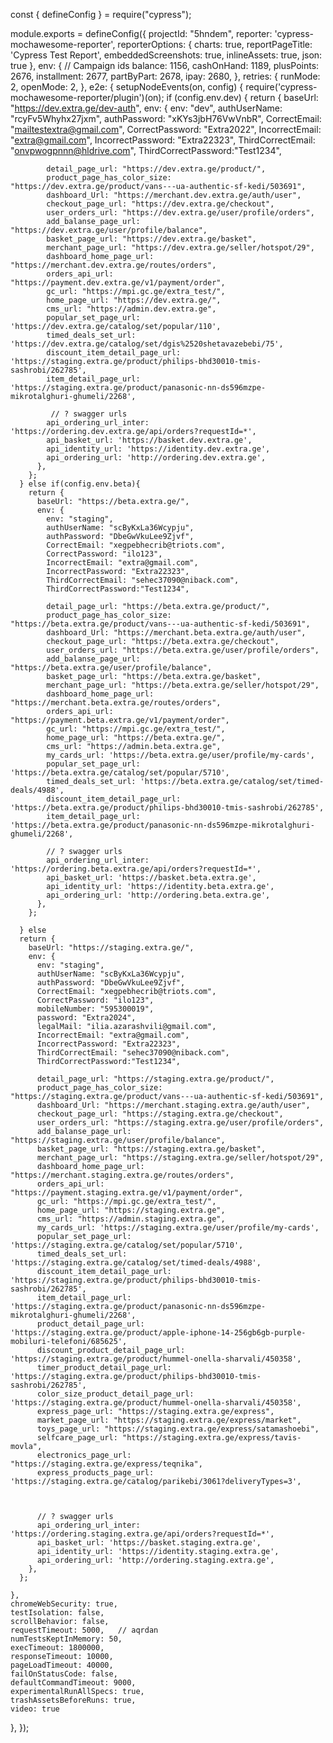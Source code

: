 const { defineConfig } = require("cypress");


module.exports = defineConfig({
  projectId: "5hndem",
  reporter: 'cypress-mochawesome-reporter',
  reporterOptions: {
    charts: true,
    reportPageTitle: 'Cypress Test Report',
    embeddedScreenshots: true,
    inlineAssets: true,
    json: true
  },
  env: {
    // Campaign ids
    balance: 1156,
    cashOnHand: 1189,
    plusPoints: 2676,
    installment: 2677,
    partByPart: 2678,
    ipay: 2680,
  },
  retries: {
    runMode: 2,
    openMode: 2,
  },
  e2e: {
    setupNodeEvents(on, config) {
      require('cypress-mochawesome-reporter/plugin')(on);
      if (config.env.dev) {
        return {
          baseUrl: "https://dev.extra.ge/dev-auth",
          env: {
            env: "dev",
            authUserName: "rcyFv5Whyhx27jxm",
            authPassword: "xKYs3jbH76VwVnbR",
            CorrectEmail: "mailtestextra@gmail.com",
            CorrectPassword: "Extra2022",
            IncorrectEmail: "extra@gmail.com",
            IncorrectPassword: "Extra22323",
            ThirdCorrectEmail: "onvpwogpnnn@hldrive.com",
            ThirdCorrectPassword:"Test1234",

            detail_page_url: "https://dev.extra.ge/product/",
            product_page_has_color_size: "https://dev.extra.ge/product/vans---ua-authentic-sf-kedi/503691",
            dashboard_Url: "https://merchant.dev.extra.ge/auth/user",
            checkout_page_url: "https://dev.extra.ge/checkout",
            user_orders_url: "https://dev.extra.ge/user/profile/orders",
            add_balanse_page_url: "https://dev.extra.ge/user/profile/balance",
            basket_page_url: "https://dev.extra.ge/basket",
            merchant_page_url: "https://dev.extra.ge/seller/hotspot/29",
            dashboard_home_page_url: "https://merchant.dev.extra.ge/routes/orders",
            orders_api_url: "https://payment.dev.extra.ge/v1/payment/order",
            gc_url: "https://mpi.gc.ge/extra_test/",
            home_page_url: "https://dev.extra.ge/",
            cms_url: "https://admin.dev.extra.ge",   
            popular_set_page_url: 'https://dev.extra.ge/catalog/set/popular/110',
            timed_deals_set_url: 'https://dev.extra.ge/catalog/set/dgis%2520shetavazebebi/75',
            discount_item_detail_page_url: 'https://staging.extra.ge/product/philips-bhd30010-tmis-sashrobi/262785',
            item_detail_page_url: 'https://staging.extra.ge/product/panasonic-nn-ds596mzpe-mikrotalghuri-ghumeli/2268',
            
             // ? swagger urls
            api_ordering_url_inter: 'https://ordering.dev.extra.ge/api/orders?requestId=*',
            api_basket_url: 'https://basket.dev.extra.ge',
            api_identity_url: 'https://identity.dev.extra.ge',
            api_ordering_url: 'http://ordering.dev.extra.ge',          
          },
        };
      } else if(config.env.beta){
        return {
          baseUrl: "https://beta.extra.ge/",
          env: {
            env: "staging",
            authUserName: "scByKxLa36Wcypju",
            authPassword: "DbeGwVkuLee9Zjvf",
            CorrectEmail: "xegpebhecrib@triots.com",
            CorrectPassword: "ilo123",
            IncorrectEmail: "extra@gmail.com",
            IncorrectPassword: "Extra22323",
            ThirdCorrectEmail: "sehec37090@niback.com",
            ThirdCorrectPassword:"Test1234",
  
            detail_page_url: "https://beta.extra.ge/product/",
            product_page_has_color_size: "https://beta.extra.ge/product/vans---ua-authentic-sf-kedi/503691",
            dashboard_Url: "https://merchant.beta.extra.ge/auth/user",
            checkout_page_url: "https://beta.extra.ge/checkout",
            user_orders_url: "https://beta.extra.ge/user/profile/orders",
            add_balanse_page_url: "https://beta.extra.ge/user/profile/balance",
            basket_page_url: "https://beta.extra.ge/basket",
            merchant_page_url: "https://beta.extra.ge/seller/hotspot/29",
            dashboard_home_page_url: "https://merchant.beta.extra.ge/routes/orders",
            orders_api_url: "https://payment.beta.extra.ge/v1/payment/order",
            gc_url: "https://mpi.gc.ge/extra_test/",
            home_page_url: "https://beta.extra.ge/",
            cms_url: "https://admin.beta.extra.ge",
            my_cards_url: 'https://beta.extra.ge/user/profile/my-cards',
            popular_set_page_url: 'https://beta.extra.ge/catalog/set/popular/5710',
            timed_deals_set_url: 'https://beta.extra.ge/catalog/set/timed-deals/4988',
            discount_item_detail_page_url: 'https://beta.extra.ge/product/philips-bhd30010-tmis-sashrobi/262785',
            item_detail_page_url: 'https://beta.extra.ge/product/panasonic-nn-ds596mzpe-mikrotalghuri-ghumeli/2268',
  
            // ? swagger urls
            api_ordering_url_inter: 'https://ordering.beta.extra.ge/api/orders?requestId=*',
            api_basket_url: 'https://basket.beta.extra.ge',
            api_identity_url: 'https://identity.beta.extra.ge',
            api_ordering_url: 'http://ordering.beta.extra.ge',
          },
        };

      } else
      return {
        baseUrl: "https://staging.extra.ge/",
        env: {
          env: "staging",
          authUserName: "scByKxLa36Wcypju",
          authPassword: "DbeGwVkuLee9Zjvf",
          CorrectEmail: "xegpebhecrib@triots.com",
          CorrectPassword: "ilo123",
          mobileNumber: "595300019",
          password: "Extra2024",
          legalMail: "ilia.azarashvili@gmail.com",
          IncorrectEmail: "extra@gmail.com",
          IncorrectPassword: "Extra22323",
          ThirdCorrectEmail: "sehec37090@niback.com",
          ThirdCorrectPassword:"Test1234",

          detail_page_url: "https://staging.extra.ge/product/",
          product_page_has_color_size: "https://staging.extra.ge/product/vans---ua-authentic-sf-kedi/503691",
          dashboard_Url: "https://merchant.staging.extra.ge/auth/user",
          checkout_page_url: "https://staging.extra.ge/checkout",
          user_orders_url: "https://staging.extra.ge/user/profile/orders",
          add_balanse_page_url: "https://staging.extra.ge/user/profile/balance",
          basket_page_url: "https://staging.extra.ge/basket",
          merchant_page_url: "https://staging.extra.ge/seller/hotspot/29",
          dashboard_home_page_url: "https://merchant.staging.extra.ge/routes/orders",
          orders_api_url: "https://payment.staging.extra.ge/v1/payment/order",
          gc_url: "https://mpi.gc.ge/extra_test/",
          home_page_url: "https://staging.extra.ge",
          cms_url: "https://admin.staging.extra.ge",
          my_cards_url: 'https://staging.extra.ge/user/profile/my-cards',
          popular_set_page_url: 'https://staging.extra.ge/catalog/set/popular/5710',
          timed_deals_set_url: 'https://staging.extra.ge/catalog/set/timed-deals/4988',
          discount_item_detail_page_url: 'https://staging.extra.ge/product/philips-bhd30010-tmis-sashrobi/262785',
          item_detail_page_url: 'https://staging.extra.ge/product/panasonic-nn-ds596mzpe-mikrotalghuri-ghumeli/2268',
          product_detail_page_url: 'https://staging.extra.ge/product/apple-iphone-14-256gb6gb-purple-mobiluri-telefoni/685625',
          discount_product_detail_page_url: 'https://staging.extra.ge/product/hummel-onella-sharvali/450358',
          timer_product_detail_page_url: 'https://staging.extra.ge/product/philips-bhd30010-tmis-sashrobi/262785',
          color_size_product_detail_page_url: 'https://staging.extra.ge/product/hummel-onella-sharvali/450358',
          express_page_url: "https://staging.extra.ge/express",
          market_page_url: "https://staging.extra.ge/express/market",
          toys_page_url: "https://staging.extra.ge/express/satamashoebi",
          selfcare_page_url: "https://staging.extra.ge/express/tavis-movla",
          electronics_page_url: "https://staging.extra.ge/express/teqnika",
          express_products_page_url: 'https://staging.extra.ge/catalog/parikebi/3061?deliveryTypes=3',



          // ? swagger urls
          api_ordering_url_inter: 'https://ordering.staging.extra.ge/api/orders?requestId=*',
          api_basket_url: 'https://basket.staging.extra.ge',
          api_identity_url: 'https://identity.staging.extra.ge',
          api_ordering_url: 'http://ordering.staging.extra.ge',
        },
      };

    },
    chromeWebSecurity: true,
    testIsolation: false,
    scrollBehavior: false,
    requestTimeout: 5000,   // aqrdan
    numTestsKeptInMemory: 50,
    execTimeout: 1800000,
    responseTimeout: 10000,
    pageLoadTimeout: 40000,
    failOnStatusCode: false,
    defaultCommandTimeout: 9000,
    experimentalRunAllSpecs: true,
    trashAssetsBeforeRuns: true,
    video: true
  },
});
